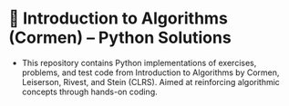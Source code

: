 # 📘 Introduction to Algorithms (Cormen) – Python Solutions

- This repository contains Python implementations of exercises, problems, and test code from Introduction to Algorithms by Cormen, Leiserson, Rivest, and Stein (CLRS). Aimed at reinforcing algorithmic concepts through hands-on coding.
